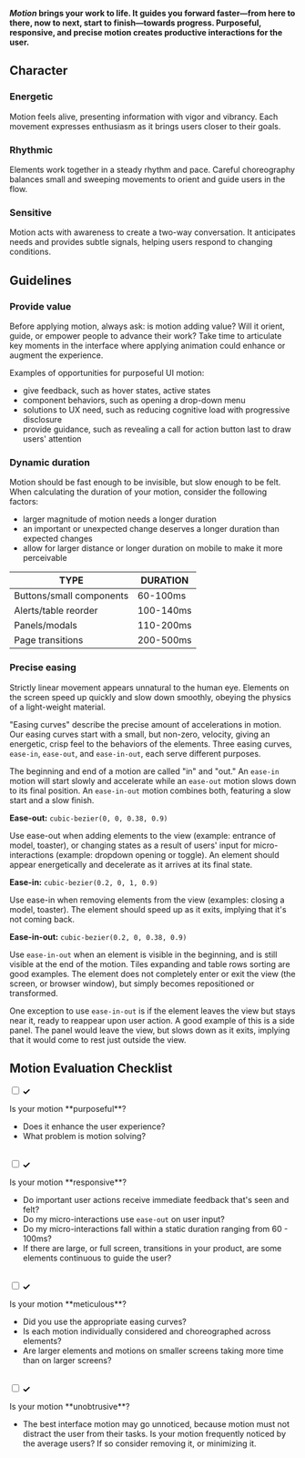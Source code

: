**_Motion_ brings your work to life. It guides you forward faster—from here to there, now to next, start to finish—towards progress. Purposeful, responsive, and precise motion creates productive interactions for the user.**

## Character

### Energetic

Motion feels alive, presenting information with vigor and vibrancy. Each movement expresses enthusiasm as it brings users closer to their goals.  

### Rhythmic

Elements work together in a steady rhythm and pace. Careful choreography balances small and sweeping movements to orient and guide users in the flow.  

### Sensitive

Motion acts with awareness to create a two-way conversation. It anticipates needs and provides subtle signals, helping users respond to changing conditions.

## Guidelines

### Provide value

Before applying motion, always ask: is motion adding value? Will it orient, guide, or empower people to advance their work? Take time to articulate key moments in the interface where applying animation could enhance or augment the experience.

Examples of opportunities for purposeful UI motion:

- give feedback, such as hover states, active states
- component behaviors, such as opening a drop-down menu
- solutions to UX need, such as reducing cognitive load with progressive disclosure
- provide guidance, such as revealing a call for action button last to draw users' attention

### Dynamic duration

Motion should be fast enough to be invisible, but slow enough to be felt. When calculating the duration of your motion, consider the following factors:

- larger magnitude of motion needs a longer duration
- an important or unexpected change deserves a longer duration than expected changes
- allow for larger distance or longer duration on mobile to make it more perceivable

<!-- <div data-insert-component="MotionExample" data-props="duration,300ms,600ms"></div> -->

| TYPE                     | DURATION  |
| -------------------------| ----------|
| Buttons/small components | 60-100ms  |
| Alerts/table reorder     | 100-140ms |
| Panels/modals            | 110-200ms |
| Page transitions         | 200-500ms |

### Precise easing

Strictly linear movement appears unnatural to the human eye. Elements on the screen speed up quickly and slow down smoothly, obeying the physics of a light-weight material.

"Easing curves" describe the precise amount of accelerations in motion. Our easing curves start with a small, but non-zero, velocity, giving an energetic, crisp feel to the behaviors of the elements. Three easing curves, `ease-in`, `ease-out`, and `ease-in-out`, each serve different purposes.

<div data-insert-component="MotionExample" data-props="easing,Easing,No-Easing"></div>

The beginning and end of a motion are called "in" and "out." An `ease-in` motion will start slowly and accelerate while an `ease-out` motion slows down to its final position. An `ease-in-out` motion combines both, featuring a slow start and a slow finish.

**Ease-out:** `cubic-bezier(0, 0, 0.38, 0.9)`

Use ease-out when adding elements to the view (example: entrance of model, toaster), or changing states as a result of users' input for micro-interactions (example:  dropdown opening or toggle). An element should appear energetically and decelerate as it arrives at its final state.

<div data-insert-component="MotionExample" data-props="ease-out"></div>

**Ease-in:** `cubic-bezier(0.2, 0, 1, 0.9)`

Use ease-in when removing elements from the view (examples: closing a model, toaster). The element should speed up as it exits, implying that it's not coming back.

<div data-insert-component="MotionExample" data-props="ease-in"></div>

**Ease-in-out:** `cubic-bezier(0.2, 0, 0.38, 0.9)`

Use `ease-in-out` when an element is visible in the beginning, and is still visible at the end of the motion. Tiles expanding and table rows sorting are good examples. The element does not completely enter or exit the view (the screen, or browser window), but simply becomes repositioned or transformed.

<div data-insert-component="MotionExample" data-props="standard"></div>

One exception to use `ease-in-out` is if the element leaves the view but stays near it, ready to reappear upon user action. A good example of this is a side panel. The panel would leave the view, but slows down as it exits, implying that it would come to rest just outside the view.

## Motion Evaluation Checklist


<div class="bx--form-item bx--checkbox-wrapper">
  <label for="bx--checkbox-1" class="bx--checkbox-label">
    <input id="bx--checkbox-1" class="bx--checkbox" type="checkbox" value="yellow" name="checkbox">
    <span class="bx--checkbox-appearance">
      <svg class="bx--checkbox-checkmark" width="12" height="9" viewBox="0 0 12 9" fill-rule="evenodd">
        <path d="M4.1 6.1L1.4 3.4 0 4.9 4.1 9l7.6-7.6L10.3 0z"></path>
      </svg>
    </span>
    <p>Is your motion **purposeful**?</p>
  </label>
</div>

- Does it enhance the user experience?
- What problem is motion solving?

</br>

<div class="bx--form-item bx--checkbox-wrapper">
  <label for="bx--checkbox-2" class="bx--checkbox-label">
    <input id="bx--checkbox-2" class="bx--checkbox" type="checkbox" value="yellow" name="checkbox">
    <span class="bx--checkbox-appearance">
      <svg class="bx--checkbox-checkmark" width="12" height="9" viewBox="0 0 12 9" fill-rule="evenodd">
        <path d="M4.1 6.1L1.4 3.4 0 4.9 4.1 9l7.6-7.6L10.3 0z"></path>
      </svg>
    </span>
    <p>Is your motion **responsive**?</p>
  </label>
</div>

- Do important user actions receive immediate feedback that's seen and felt?
- Do my micro-interactions use `ease-out` on user input?
- Do my micro-interactions fall within a static duration ranging from 60 - 100ms?
- If there are large, or full screen, transitions in your product, are some elements continuous to guide the user?

</br>

<div class="bx--form-item bx--checkbox-wrapper">
  <label for="bx--checkbox-3" class="bx--checkbox-label">
    <input id="bx--checkbox-3" class="bx--checkbox" type="checkbox" value="yellow" name="checkbox">
    <span class="bx--checkbox-appearance">
      <svg class="bx--checkbox-checkmark" width="12" height="9" viewBox="0 0 12 9" fill-rule="evenodd">
        <path d="M4.1 6.1L1.4 3.4 0 4.9 4.1 9l7.6-7.6L10.3 0z"></path>
      </svg>
    </span>
    <p>Is your motion **meticulous**?</p>
  </label>
</div>

- Did you use the appropriate easing curves?
- Is each motion individually considered and choreographed across elements?
- Are larger elements and motions on smaller screens taking more time than on larger screens?

</br>

<div class="bx--form-item bx--checkbox-wrapper">
  <input id="bx--checkbox-4" class="bx--checkbox" type="checkbox" value="red" name="checkbox">
  <label for="bx--checkbox-4" class="bx--checkbox-label">
    <span class="bx--checkbox-appearance">
      <svg class="bx--checkbox-checkmark" width="12" height="9" viewBox="0 0 12 9" fill-rule="evenodd">
        <path d="M4.1 6.1L1.4 3.4 0 4.9 4.1 9l7.6-7.6L10.3 0z"></path>
      </svg>
    </span>
    <p>Is your motion **unobtrusive**?</p>
  </label>
</div>

- The best interface motion may go unnoticed, because motion must not distract the user from their tasks. Is your motion frequently noticed by the average users? If so consider removing it, or minimizing it.

</br>

<div class="bx--form-item bx--checkbox-wrapper"></div> <!-- somehow this line is needed for proper spacing -->


<!-- ## Tools

**<a href="https://ibm.github.io/motion/" target="_blank">Motion Calculator</a>**
Use this tool to generate accurate IBM motion for your design. -->
